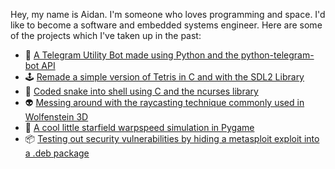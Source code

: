 Hey, my name is Aidan. I'm someone who loves programming and space. I'd like to become a software and embedded systems engineer. Here are some of the projects which I've taken up in the past:

- 🤖 [A Telegram Utility Bot made using Python and the python-telegram-bot API](https://github.com/caidol/SUB_Mecha)
- 🕹️ [Remade a simple version of Tetris in C and with the SDL2 Library](https://github.com/caidol/Kstris)
- 🐍 [Coded snake into shell using C and the ncurses library](https://github.com/caidol/Ncurses-Snake-C)
- 👽 [Messing around with the raycasting technique commonly used in Wolfenstein 3D](https://github.com/caidol/Raycaster)
- 🌠 [A cool little starfield warpspeed simulation in Pygame](https://github.com/caidol/StarfieldPygame)
- 📦 [Testing out security vulnerabilities by hiding a metasploit exploit into a .deb package](https://github.com/caidol/SecretPackage)
